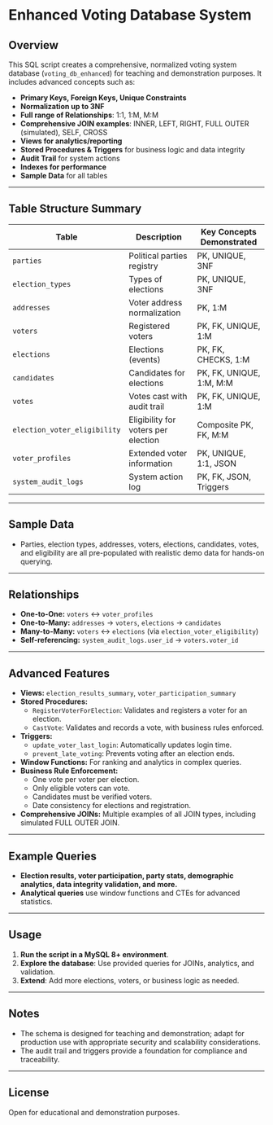 # Enhanced Voting Database System

## Overview

This SQL script creates a comprehensive, normalized voting system database (`voting_db_enhanced`) for teaching and demonstration purposes. It includes advanced concepts such as:

- **Primary Keys, Foreign Keys, Unique Constraints**
- **Normalization up to 3NF**
- **Full range of Relationships**: 1:1, 1:M, M:M
- **Comprehensive JOIN examples**: INNER, LEFT, RIGHT, FULL OUTER (simulated), SELF, CROSS
- **Views for analytics/reporting**
- **Stored Procedures & Triggers** for business logic and data integrity
- **Audit Trail** for system actions
- **Indexes for performance**
- **Sample Data** for all tables

---

## Table Structure Summary

| Table                       | Description                            | Key Concepts Demonstrated    |
|-----------------------------|----------------------------------------|-----------------------------|
| `parties`                   | Political parties registry             | PK, UNIQUE, 3NF             |
| `election_types`            | Types of elections                     | PK, UNIQUE, 3NF             |
| `addresses`                 | Voter address normalization            | PK, 1:M                     |
| `voters`                    | Registered voters                      | PK, FK, UNIQUE, 1:M         |
| `elections`                 | Elections (events)                     | PK, FK, CHECKS, 1:M         |
| `candidates`                | Candidates for elections               | PK, FK, UNIQUE, 1:M, M:M    |
| `votes`                     | Votes cast with audit trail            | PK, FK, UNIQUE, 1:M         |
| `election_voter_eligibility`| Eligibility for voters per election    | Composite PK, FK, M:M       |
| `voter_profiles`            | Extended voter information             | PK, UNIQUE, 1:1, JSON       |
| `system_audit_logs`         | System action log                      | PK, FK, JSON, Triggers      |

---

## Sample Data

- Parties, election types, addresses, voters, elections, candidates, votes, and eligibility are all pre-populated with realistic demo data for hands-on querying.

---

## Relationships

- **One-to-One:** `voters` ↔ `voter_profiles`
- **One-to-Many:** `addresses` → `voters`, `elections` → `candidates`
- **Many-to-Many:** `voters` ↔ `elections` (via `election_voter_eligibility`)
- **Self-referencing:** `system_audit_logs.user_id` → `voters.voter_id`

---

## Advanced Features

- **Views:** `election_results_summary`, `voter_participation_summary`
- **Stored Procedures:** 
  - `RegisterVoterForElection`: Validates and registers a voter for an election.
  - `CastVote`: Validates and records a vote, with business rules enforced.
- **Triggers:** 
  - `update_voter_last_login`: Automatically updates login time.
  - `prevent_late_voting`: Prevents voting after an election ends.
- **Window Functions:** For ranking and analytics in complex queries.
- **Business Rule Enforcement:** 
  - One vote per voter per election.
  - Only eligible voters can vote.
  - Candidates must be verified voters.
  - Date consistency for elections and registration.
- **Comprehensive JOINs:** Multiple examples of all JOIN types, including simulated FULL OUTER JOIN.

---

## Example Queries

- **Election results, voter participation, party stats, demographic analytics, data integrity validation, and more.**
- **Analytical queries** use window functions and CTEs for advanced statistics.

---

## Usage

1. **Run the script in a MySQL 8+ environment**.
2. **Explore the database**: Use provided queries for JOINs, analytics, and validation.
3. **Extend**: Add more elections, voters, or business logic as needed.

---

## Notes

- The schema is designed for teaching and demonstration; adapt for production use with appropriate security and scalability considerations.
- The audit trail and triggers provide a foundation for compliance and traceability.

---

## License

Open for educational and demonstration purposes.
